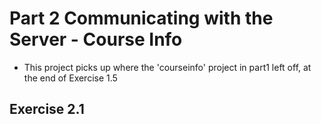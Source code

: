 # Part 2 Communicating with the Server - Course Info

- This project picks up where the 'courseinfo' project in part1 left off, at the end of Exercise 1.5

## Exercise 2.1
